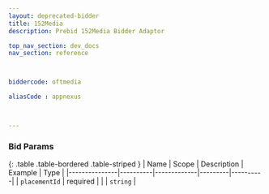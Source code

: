 ```yaml
---
layout: deprecated-bidder
title: 152Media
description: Prebid 152Media Bidder Adaptor

top_nav_section: dev_docs
nav_section: reference



biddercode: oftmedia

aliasCode : appnexus



---
```


### Bid Params

{: .table .table-bordered .table-striped }
| Name          | Scope    | Description | Example | Type     |
|---------------|----------|-------------|---------|----------|
| `placementId` | required |             |         | `string` |
